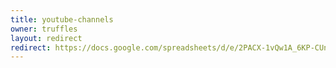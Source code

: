 ```yaml
---
title: youtube-channels
owner: truffles
layout: redirect
redirect: https://docs.google.com/spreadsheets/d/e/2PACX-1vQw1A_6KP-CUnzmjqHBuqMCB2auUPahoG37srgSkP1bifZM0L0rtUB22f2T9oKdOS8sAewb4eDUHkw_/pubhtml
---
```


